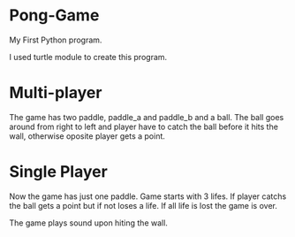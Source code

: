 # Pong-Game
My First Python program.

I used turtle module to create this program.

# Multi-player 
The game has two paddle, paddle_a and paddle_b and a ball. The ball goes around from right to left and player have to catch the ball before it hits the wall, otherwise oposite player gets a point.

# Single Player
Now the game has just one paddle. Game starts with 3 lifes. If player catchs the ball gets a point but if not loses a life. If all life is lost the game is over.

The game plays sound upon hiting the wall.
